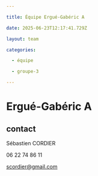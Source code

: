 ```yaml
---

title: Équipe Ergué-Gabéric A

date: 2025-06-23T12:17:41.729Z

layout: team

categories:

  - équipe

  - groupe-3

---
```


# Ergué-Gabéric A



## contact 

Sébastien CORDIER

06 22 74 86 11

scordier@gmail.com

